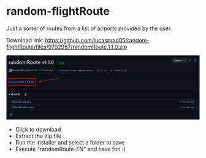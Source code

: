 # random-flightRoute
Just a sorter of routes from a list of airports provided by the user.

Download link:
https://github.com/lucasprad05/random-flightRoute/files/9702967/randomRoute.1.1.0.zip

<img src="./assets/img.png">

- Click to download
- Extract the zip file
- Run the installer and select a folder to save
- Execute "randomRoute-EN" and have fun :)

